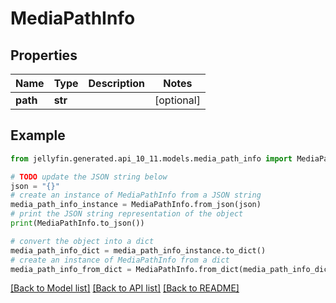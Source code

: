 # MediaPathInfo


## Properties

Name | Type | Description | Notes
------------ | ------------- | ------------- | -------------
**path** | **str** |  | [optional] 

## Example

```python
from jellyfin.generated.api_10_11.models.media_path_info import MediaPathInfo

# TODO update the JSON string below
json = "{}"
# create an instance of MediaPathInfo from a JSON string
media_path_info_instance = MediaPathInfo.from_json(json)
# print the JSON string representation of the object
print(MediaPathInfo.to_json())

# convert the object into a dict
media_path_info_dict = media_path_info_instance.to_dict()
# create an instance of MediaPathInfo from a dict
media_path_info_from_dict = MediaPathInfo.from_dict(media_path_info_dict)
```
[[Back to Model list]](../README.md#documentation-for-models) [[Back to API list]](../README.md#documentation-for-api-endpoints) [[Back to README]](../README.md)


